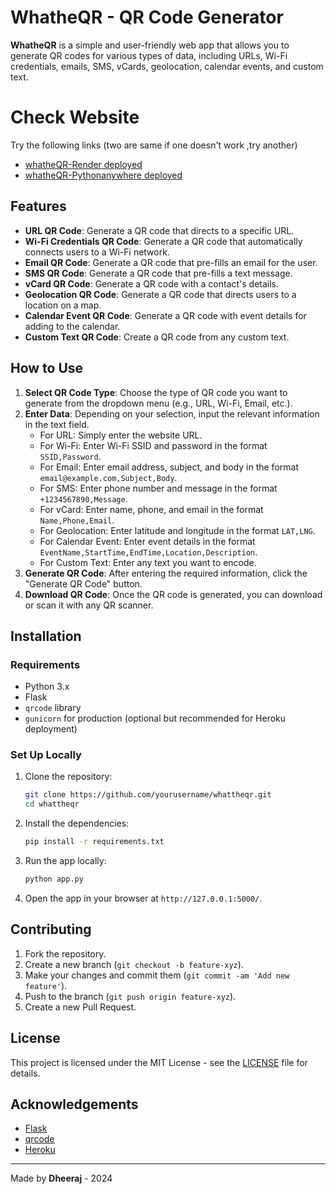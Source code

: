 
# WhatheQR - QR Code Generator

**WhatheQR** is a simple and user-friendly web app that allows you to generate QR codes for various types of data, including URLs, Wi-Fi credentials, emails, SMS, vCards, geolocation, calendar events, and custom text.

# Check Website
Try the following links (two are same if one doesn't work ,try another)
- [whatheQR-Render deployed](https://whatheqr.onrender.com/)
- [whatheQR-Pythonanywhere deployed](https://weirdodev.pythonanywhere.com/)

## Features

- **URL QR Code**: Generate a QR code that directs to a specific URL.
- **Wi-Fi Credentials QR Code**: Generate a QR code that automatically connects users to a Wi-Fi network.
- **Email QR Code**: Generate a QR code that pre-fills an email for the user.
- **SMS QR Code**: Generate a QR code that pre-fills a text message.
- **vCard QR Code**: Generate a QR code with a contact's details.
- **Geolocation QR Code**: Generate a QR code that directs users to a location on a map.
- **Calendar Event QR Code**: Generate a QR code with event details for adding to the calendar.
- **Custom Text QR Code**: Create a QR code from any custom text.

## How to Use

1. **Select QR Code Type**: Choose the type of QR code you want to generate from the dropdown menu (e.g., URL, Wi-Fi, Email, etc.).
2. **Enter Data**: Depending on your selection, input the relevant information in the text field.
   - For URL: Simply enter the website URL.
   - For Wi-Fi: Enter Wi-Fi SSID and password in the format `SSID,Password`.
   - For Email: Enter email address, subject, and body in the format `email@example.com,Subject,Body`.
   - For SMS: Enter phone number and message in the format `+1234567890,Message`.
   - For vCard: Enter name, phone, and email in the format `Name,Phone,Email`.
   - For Geolocation: Enter latitude and longitude in the format `LAT,LNG`.
   - For Calendar Event: Enter event details in the format `EventName,StartTime,EndTime,Location,Description`.
   - For Custom Text: Enter any text you want to encode.
3. **Generate QR Code**: After entering the required information, click the "Generate QR Code" button.
4. **Download QR Code**: Once the QR code is generated, you can download or scan it with any QR scanner.

## Installation

### Requirements

- Python 3.x
- Flask
- `qrcode` library
- `gunicorn` for production (optional but recommended for Heroku deployment)

### Set Up Locally

1. Clone the repository:
   ```bash
   git clone https://github.com/yourusername/whattheqr.git
   cd whattheqr
   ```

2. Install the dependencies:
   ```bash
   pip install -r requirements.txt
   ```

3. Run the app locally:
   ```bash
   python app.py
   ```

4. Open the app in your browser at `http://127.0.0.1:5000/`.

## Contributing

1. Fork the repository.
2. Create a new branch (`git checkout -b feature-xyz`).
3. Make your changes and commit them (`git commit -am 'Add new feature'`).
4. Push to the branch (`git push origin feature-xyz`).
5. Create a new Pull Request.

## License

This project is licensed under the MIT License - see the [LICENSE](LICENSE) file for details.

## Acknowledgements

- [Flask](https://flask.palletsprojects.com/)
- [qrcode](https://github.com/lincolnloop/python-qrcode)
- [Heroku](https://www.heroku.com/)

---

Made by **Dheeraj** - 2024

